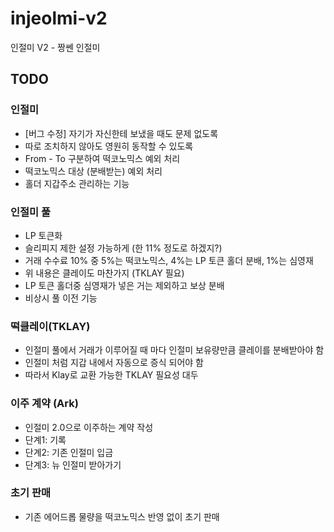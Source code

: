 # injeolmi-v2
인절미 V2 - 짱쎈 인절미

## TODO
### 인절미
- [버그 수정] 자기가 자신한테 보냈을 때도 문제 없도록
- 따로 조치하지 않아도 영원히 동작할 수 있도록
- From - To 구분하여 떡코노믹스 예외 처리
- 떡코노믹스 대상 (분배받는) 예외 처리
- 홀더 지갑주소 관리하는 기능

### 인절미 풀
- LP 토큰화
- 슬리피지 제한 설정 가능하게 (한 11% 정도로 하겠지?)
- 거래 수수료 10% 중 5%는 떡코노믹스, 4%는 LP 토큰 홀더 분배, 1%는 심영재
- 위 내용은 클레이도 마찬가지 (TKLAY 필요)
- LP 토큰 홀더중 심영재가 넣은 거는 제외하고 보상 분배
- 비상시 풀 이전 기능

### 떡클레이(TKLAY)
- 인절미 풀에서 거래가 이루어질 때 마다 인절미 보유량만큼 클레이를 분배받아야 함
- 인절미 처럼 지갑 내에서 자동으로 증식 되어야 함
- 따라서 Klay로 교환 가능한 TKLAY 필요성 대두

### 이주 계약 (Ark)
- 인절미 2.0으로 이주하는 계약 작성
- 단계1: 기록
- 단계2: 기존 인절미 입금
- 단계3: 뉴 인절미 받아가기

### 초기 판매
- 기존 에어드롭 물량을 떡코노믹스 반영 없이 초기 판매
